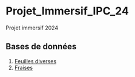 # Projet_Immersif_IPC_24

Projet immersif 2024


## Bases de données
1. [Feuilles diverses](https://ent.normandie-univ.fr/filex/get?k=xB70IPc7p5GALtNJb)
2. [Fraises](https://ent.normandie-univ.fr/filex/get?k=FZwAoFGLY1bINNxVXg9)

